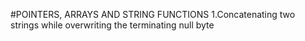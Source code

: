 #POINTERS, ARRAYS AND STRING FUNCTIONS
1.Concatenating two strings while overwriting the terminating null byte
